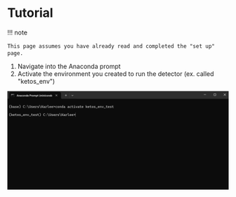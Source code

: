 # Tutorial

!!! note

    This page assumes you have already read and completed the "set up" page.

1. Navigate into the Anaconda prompt 
2. Activate the environment you created to run the detector (ex. called "ketos_env")


![command-prompt-1.png](docs\images\command-prompt-1.png)
